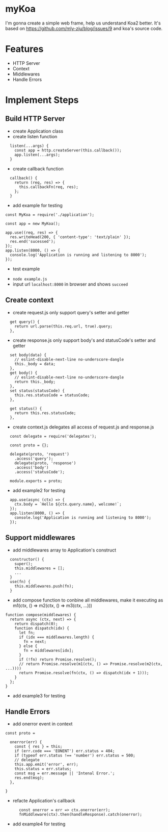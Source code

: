 # myKoa
I'm gonna create a simple web frame, help us understand Koa2 better. It's based on https://github.com/mly-zju/blog/issues/9 and koa's source code.
# Features
* HTTP Server
* Context
* Middlewares
* Handle Errors
# Implement Steps
## Build HTTP Server
* create Application class
* create listen function
```
  listen(...args) {
    const app = http.createServer(this.callback());
    app.listen(...args);
  }
```
* create callback function
```
  callback() {
    return (req, res) => {
      this.callbackFn(req, res);
    };
  }
```
* add example for testing
```
const MyKoa = require('./application');

const app = new MyKoa();

app.use((req, res) => {
  res.writeHead(200, { 'content-type': 'text/plain' });
  res.end('sucessed');
});
app.listen(8000, () => {
  console.log('Application is running and listening to 8000');
});
```
* test example
- `node example.js`
- input url `localhost:8000` in browser and shows `succeed`
## Create context
* create request.js only support query's setter and getter
```
  get query() {
    return url.parse(this.req.url, true).query;
  },
```
* create response.js only support body's and statusCode's setter and getter
```
  set body(data) {
    // eslint-disable-next-line no-underscore-dangle
    this._body = data;
  },
  get body() {
    // eslint-disable-next-line no-underscore-dangle
    return this._body;
  },
  set status(statusCode) {
    this.res.statusCode = statusCode;
  },

  get status() {
    return this.res.statusCode;
  },
```
* create context.js delegates all access of request.js and response.js 
```
  const delegate = require('delegates');

  const proto = {};

  delegate(proto, 'request')
    .access('query');
    delegate(proto, 'response')
    .access('body')
    .access('statusCode');

  module.exports = proto;
```
* add example2 for testing
```
  app.use(async (ctx) => {
    ctx.body = `Hello ${ctx.query.name}, welcome!`;
  });
  app.listen(8000, () => {
    console.log('Application is running and listening to 8000');
  });
```
## Support middlewares
* add middlewares array to Application's construct
```
  constructor() {
    super();
    this.middlewares = [];
    ...
  }
  use(fn) {
    this.middlewares.push(fn);
  }
```
* add compose function to conbine all middlewares, make it executing as m1(ctx, () => m2(ctx, () => m3(ctx, ...)))
```
function compose(middlewares) {
  return async (ctx, next) => {
    return dispatch(0);
    function dispatch(idx) {
      let fn;
      if (idx === middlewares.length) {
        fn = next;
      } else {
        fn = middlewares[idx];
      }
      if (!fn) return Promise.resolve();
      // return Promise.resolve(m1(ctx, () => Promise.resolve(m2(ctx, ...))))
      return Promise.resolve(fn(ctx, () => dispatch(idx + 1)));
    }
  };
}
```
* add example3 for testing
## Handle Errors
* add onerror event in context
```
const proto = 

  onerror(err) {
    const { res } = this;
    if (err.code === 'EONENT') err.status = 404;
    if (typeof err.status !== 'number') err.status = 500;
    // delegate
    this.app.emit('error', err);
    this.status = err.status;
    const msg = err.message || 'Intenal Error.';
    res.end(msg);
  },

}
```
* refacte Application's callback
```
      const onerror = err => ctx.onerror(err);
      fnMiddleware(ctx).then(handleResponse).catch(onerror);
```
* add example4 for testing